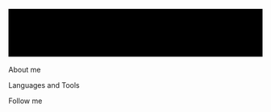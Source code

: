 ![Header](https://github.com/andrewmilkevych/andrewmilkevych/blob/main/Assets/header.gif)

About me

Languages and Tools

Follow me